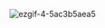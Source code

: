 ![ezgif-4-5ac3b5aea5](https://user-images.githubusercontent.com/67855031/157255041-d5093d9e-aff6-4e1e-90d9-477e088283ea.gif)
